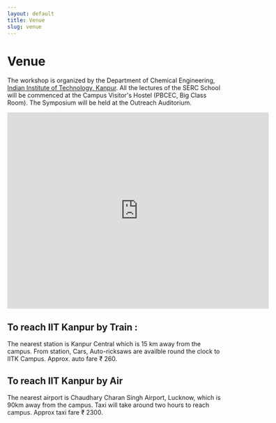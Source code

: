 ```yaml
---
layout: default
title: Venue
slug: venue
---
```


# Venue

The workshop is organized by the Department of Chemical Engineering, [Indian
Institute of Technology, Kanpur](https://iitk.ac.in). All the lectures of the
SERC School will be commenced at the Campus Visitor's Hostel (PBCEC, Big Class
Room). The Symposium will be held at the Outreach Auditorium.

<iframe src="https://www.google.com/maps/embed?pb=!1m18!1m12!1m3!1d7140.528414094354!2d80.23217001974936!3d26.511625909455766!2m3!1f0!2f0!3f0!3m2!1i1024!2i768!4f13.1!3m3!1m2!1s0x399c3701c4a8be71%3A0x3afbe880abc38436!2sIndian+Institute+of+Technology+Kanpur!5e0!3m2!1sen!2sin!4v1540635503299" width="600" height="450" frameborder="0" style="border:0" allowfullscreen></iframe>


## To reach IIT Kanpur by Train :

The nearest station is Kanpur Central which is 15 km away from the campus. From
station, Cars, Auto-ricksaws are availble round the clock to IITK Campus.
Approx. auto fare ₹ 260.

## To reach IIT Kanpur by Air

The nearest airport is Chaudhary Charan Singh Airport, Lucknow, which is 90km
away from the campus. Taxi will take around two hours to reach campus. Approx
taxi fare ₹ 2300.
